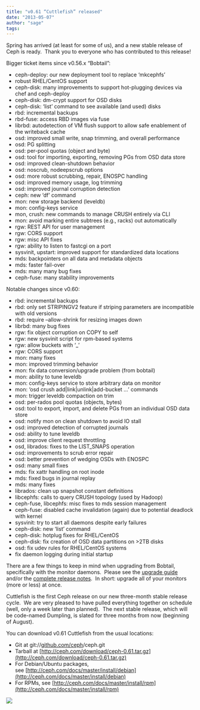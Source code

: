 ```yaml
---
title: "v0.61 “Cuttlefish” released"
date: "2013-05-07"
author: "sage"
tags: 
---
```


Spring has arrived (at least for some of us), and a new stable release of Ceph is ready.  Thank you to everyone who has contributed to this release!

Bigger ticket items since v0.56.x “Bobtail”:

- ceph-deploy: our new deployment tool to replace ‘mkcephfs’
- robust RHEL/CentOS support
- ceph-disk: many improvements to support hot-plugging devices via chef and ceph-deploy
- ceph-disk: dm-crypt support for OSD disks
- ceph-disk: ‘list’ command to see available (and used) disks
- rbd: incremental backups
- rbd-fuse: access RBD images via fuse
- librbd: autodetection of VM flush support to allow safe enablement of the writeback cache
- osd: improved small write, snap trimming, and overall performance
- osd: PG splitting
- osd: per-pool quotas (object and byte)
- osd: tool for importing, exporting, removing PGs from OSD data store
- osd: improved clean-shutdown behavior
- osd: noscrub, nodeepscrub options
- osd: more robust scrubbing, repair, ENOSPC handling
- osd: improved memory usage, log trimming
- osd: improved journal corruption detection
- ceph: new ‘df’ command
- mon: new storage backend (leveldb)
- mon: config-keys service
- mon, crush: new commands to manage CRUSH entirely via CLI
- mon: avoid marking entire subtrees (e.g., racks) out automatically
- rgw: REST API for user management
- rgw: CORS support
- rgw: misc API fixes
- rgw: ability to listen to fastcgi on a port
- sysvinit, upstart: improved support for standardized data locations
- mds: backpointers on all data and metadata objects
- mds: faster fail-over
- mds: many many bug fixes
- ceph-fuse: many stability improvements

Notable changes since v0.60:  

- rbd: incremental backups
- rbd: only set STRIPINGV2 feature if striping parameters are incompatible with old versions
- rbd: require –allow-shrink for resizing images down
- librbd: many bug fixes
- rgw: fix object corruption on COPY to self
- rgw: new sysvinit script for rpm-based systems
- rgw: allow buckets with ‘\_’
- rgw: CORS support
- mon: many fixes
- mon: improved trimming behavior
- mon: fix data conversion/upgrade problem (from bobtail)
- mon: ability to tune leveldb
- mon: config-keys service to store arbitrary data on monitor
- mon: ‘osd crush add|link|unlink|add-bucket …’ commands
- mon: trigger leveldb compaction on trim
- osd: per-rados pool quotas (objects, bytes)
- osd: tool to export, import, and delete PGs from an individual OSD data store
- osd: notify mon on clean shutdown to avoid IO stall
- osd: improved detection of corrupted journals
- osd: ability to tune leveldb
- osd: improve client request throttling
- osd, librados: fixes to the LIST\_SNAPS operation
- osd: improvements to scrub error repair
- osd: better prevention of wedging OSDs with ENOSPC
- osd: many small fixes
- mds: fix xattr handling on root inode
- mds: fixed bugs in journal replay
- mds: many fixes
- librados: clean up snapshot constant definitions
- libcephfs: calls to query CRUSH topology (used by Hadoop)
- ceph-fuse, libcephfs: misc fixes to mds session management
- ceph-fuse: disabled cache invalidation (again) due to potential deadlock with kernel
- sysvinit: try to start all daemons despite early failures
- ceph-disk: new ‘list’ command
- ceph-disk: hotplug fixes for RHEL/CentOS
- ceph-disk: fix creation of OSD data partitions on >2TB disks
- osd: fix udev rules for RHEL/CentOS systems
- fix daemon logging during initial startup

There are a few things to keep in mind when upgrading from Bobtail, specifically with the monitor daemons.  Please see the [upgrade guide](http://ceph.com/docs/master/install/upgrading-ceph/) and/or the [complete release notes](http://ceph.com/docs/master/release-notes/#v0-61-cuttlefish).  In short: upgrade all of your monitors (more or less) at once.

Cuttlefish is the first Ceph release on our new three-month stable release cycle.  We are very pleased to have pulled everything together on schedule (well, only a week later than planned).  The next stable release, which will be code-named Dumpling, is slated for three months from now (beginning of August).

You can download v0.61 Cuttlefish from the usual locations:

- Git at git://[github.com/ceph](http://github.com/ceph)/ceph.git
- Tarball at [http://ceph.com/download/ceph-0.61.tar.gz](http://ceph.com/download/ceph-0.61.tar.gz)
- For Debian/Ubuntu packages, see [http://ceph.com/docs/master/install/debian](http://ceph.com/docs/master/install/debian)
- For RPMs, see [http://ceph.com/docs/master/install/rpm](http://ceph.com/docs/master/install/rpm)

![](http://track.hubspot.com/__ptq.gif?a=268973&k=14&bu=http://ceph.com&r=http://ceph.com/releases/v0-61-cuttlefish-released/&bvt=rss&p=wordpress)
